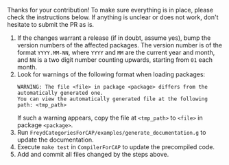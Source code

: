 Thanks for your contribution! To make sure everything is in place, please check the instructions below.
If anything is unclear or does not work, don't hesitate to submit the PR as is.

1. If the changes warrant a release (if in doubt, assume yes), bump the version numbers of the affected packages.
   The version number is of the format `YYYY.MM-NN`, where `YYYY` and `MM` are the current year and month, and `NN` is a two digit number counting upwards, starting from `01` each month.
2. Look for warnings of the following format when loading packages:
   ```
   WARNING: The file <file> in package <package> differs from the automatically generated one.
   You can view the automatically generated file at the following path: <tmp_path>
   ```
   If such a warning appears, copy the file at `<tmp_path>` to `<file>` in package `<package>`.
3. Run `FreydCategoriesForCAP/examples/generate_documentation.g` to update the documentation.
4. Execute `make test` in `CompilerForCAP` to update the precompiled code.
5. Add and commit all files changed by the steps above.
